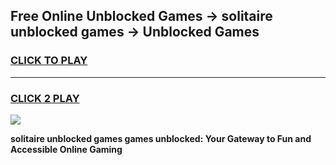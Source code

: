 
## Free Online Unblocked Games → solitaire unblocked games → Unblocked Games
<h3>
<a href="https://premium.freeplayer.one?title=solitaire_unblocked_games&ref=21F">CLICK TO PLAY</a></h3>
<hr>

<h3>
<a href="https://premium.freeplayer.one?title=solitaire_unblocked_games&ref=21F">CLICK 2 PLAY</a>
  
</h3>

<a href="https://premium.freeplayer.one?title=solitaire_unblocked_games&ref=21F/"><img src="https://clearcache.store/games.png"></a>


**solitaire unblocked games games unblocked: Your Gateway to Fun and Accessible Online Gaming**
